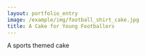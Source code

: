 ```yaml
---
layout: portfolio_entry
image: /example/img/football_shirt_cake.jpg
title: A Cake for Young Footballers
---
```

A sports themed cake